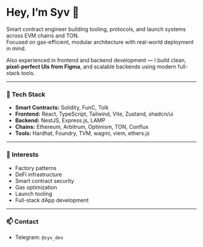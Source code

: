# Hey, I’m Syv 🧠

Smart contract engineer building tooling, protocols, and launch systems across EVM chains and TON.  
Focused on gas-efficient, modular architecture with real-world deployment in mind.

Also experienced in frontend and backend development — I build clean, **pixel-perfect UIs from Figma**, and scalable backends using modern full-stack tools.

---

### 🔧 Tech Stack

- **Smart Contracts:** Solidity, FunC, Tolk  
- **Frontend:** React, TypeScript, Tailwind, Vite, Zustand, shadcn/ui  
- **Backend:** NestJS, Express.js, LAMP
- **Chains:** Ethereum, Arbitrum, Optimism, TON, Conflux  
- **Tools:** Hardhat, Foundry, TVM, wagmi, viem, ethers.js  

---

### 🧩 Interests
- Factory patterns
- DeFi infrastructure
- Smart contract security
- Gas optimization
- Launch tooling
- Full-stack dApp development

---

### 📫 Contact
- Telegram: `@syv_dev`
